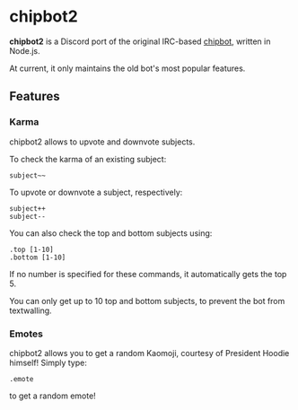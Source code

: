 # chipbot2

**chipbot2** is a Discord port of the original IRC-based [chipbot](https://github.com/arcticmetal/chipbot), written in Node.js.

At current, it only maintains the old bot's most popular features.

## Features

### Karma

chipbot2 allows to upvote and downvote subjects.

To check the karma of an existing subject:

```
subject~~
```

To upvote or downvote a subject, respectively:

```
subject++
subject--
```

You can also check the top and bottom subjects using:

```
.top [1-10]
.bottom [1-10]
```

If no number is specified for these commands, it automatically gets the top 5.

You can only get up to 10 top and bottom subjects, to prevent the bot from textwalling.

### Emotes

chipbot2 allows you to get a random Kaomoji, courtesy of President Hoodie himself! Simply type:

```
.emote
```

to get a random emote!

